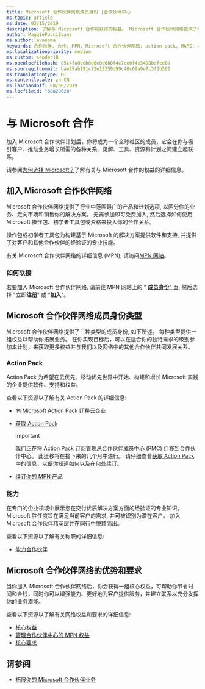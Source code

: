 ```yaml
---
title: Microsoft 合作伙伴网络成员身份 |合作伙伴中心
ms.topic: article
ms.date: 03/15/2019
description: 了解与 Microsoft 合作将获得的权益。 Microsoft 合作伙伴网络提供了行业中范围最广的产品和计划选项, 以区分你的业务、走向市场和销售你的解决方案。
author: MaggiePucciEvans
ms.author: evansma
keywords: 合作伙伴, 合作, MPN, Microsoft 合作伙伴网络, action pack, MAPS, action pack 订阅, 权益, MPN 权益, 成员身份, 银牌, 金牌, 能力
ms.localizationpriority: medium
ms.custom: seodec18
ms.openlocfilehash: 85c4fa8c0b8d6e0e680f4e7ce6f4b3498bdfcd0a
ms.sourcegitcommit: bae29ab191c72e15259d99c40c69a9e7c3f2b502
ms.translationtype: MT
ms.contentlocale: zh-CN
ms.lasthandoff: 08/06/2019
ms.locfileid: "68820620"
---
```

# <a name="partner-with-microsoft"></a>与 Microsoft 合作

加入 Microsoft 合作伙伴计划后，你将成为一个全球社区的成员，它会在你与吸引客户、推动业务增长所需的各种关系、见解、工具、资源和计划之间建立起联系。

请参阅[为何选择 Microsoft？](https://partner.microsoft.com/business-opportunities/why-microsoft)了解有关与 Microsoft 合作的权益的详细信息。 

## <a name="join-the-microsoft-partner-network"></a>加入 Microsoft 合作伙伴网络

<!-- 12/5/18 The content below was copied and pasted directly from the Membership page of the MPN site (https://partner.microsoft.com/membership)-->

Microsoft 合作伙伴网络提供了行业中范围最广的产品和计划选项, 以区分你的业务、走向市场和销售你的解决方案。 无需参加即可免费加入, 然后选择如何使用 Microsoft 操作包、初学者工具包或资格来投入你的合作关系。

操作包或初学者工具包为构建基于 Microsoft 的解决方案提供软件和支持, 并提供了对客户和其他合作伙伴的经验证的专业技能。

有关 Microsoft 合作伙伴网络的详细信息 (MPN), 请访问[MPN 网站](https://partner.microsoft.com/commercial)。

### <a name="how-to-join"></a>如何联接

若要加入 Microsoft 合作伙伴网络, 请前往 MPN 网站上的 " [**成员身份**" 页](https://partner.microsoft.com/membership), 然后选择 "立即**注册**" 或 "**加入**"。

## <a name="microsoft-partner-network-membership-types"></a>Microsoft 合作伙伴网络成员身份类型

<!-- 12/5/18 The content below was copied and pasted directly from the Membership pages of the MPN site (https://partner.microsoft.com/membership)-->

Microsoft 合作伙伴网络提供了三种类型的成员身份, 如下所述。 每种类型提供一组权益以帮助你拓展业务。 在你实现目标后，可以在适合你的独特需求的级别参加本计划，来获取更多权益并与我们以及网络中的其他合作伙伴共同发展关系。

### <a name="action-pack"></a>Action Pack

Action Pack 为希望在云优先、移动优先世界中开始、构建和增长 Microsoft 实践的企业提供软件、支持和权益。 

查看以下资源以了解有关 Action Pack 的详细信息:

- [向 Microsoft Action Pack 迁移云企业](https://partner.microsoft.com/membership/action-pack)
- [获取 Action Pack](mpn-get-action-pack.md)
  
    >[!IMPORTANT]
    >我们正在将 Action Pack 订阅管理从合作伙伴成员中心 (PMC) 迁移到合作伙伴中心。 此迁移将在接下来的几个月中进行。 请仔细查看[获取 Action Pack](mpn-get-action-pack.md) 中的信息，以便你知道如何以及在何处续订。  

- [续订你的 MPN 产品](renew-mpn-offers.md)

### <a name="competencies"></a>能力

在专门的企业领域中展示您在交付优质解决方案方面的经验证的专业知识。 Microsoft 胜任度旨在满足当前客户的需求, 并可被识别为潜在客户。 加入 Microsoft 合作伙伴精英层并在同行中脱颖而出。

查看以下资源以了解有关称职的详细信息:

- [能力合作伙伴](https://partner.microsoft.com/membership/competencies)

## <a name="microsoft-partner-network-benefits-and-requirements"></a>Microsoft 合作伙伴网络的优势和要求

当你加入 Microsoft 合作伙伴网络后，你会获得一组核心权益，可帮助你节省时间和金钱，同时你可以增强能力、更好地为客户提供服务，并建立联系以充分发挥你的业务潜能。

查看以下资源以了解有关网络权益和要求的详细信息:

- [核心权益](https://partner.microsoft.com/membership/core-benefits#simple-tab-content-1)
- [管理合作伙伴中心的 MPN 权益](manage-your-partner-network-benefits.md)
- [核心要求](https://partner.microsoft.com/membership/core-benefits#simple-tab-content-2)

## <a name="see-also"></a>请参阅
- [拓展你的 Microsoft 合作伙伴业务](grow-your-business.md)
